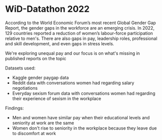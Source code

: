 # WiD-Datathon 2022

According to the World Economic Forum’s most recent Global Gender Gap Report, the gender gaps in the workforce are an emerging crisis.
In 2022, 129 countries reported a reduction of women’s labour-force participation relative to men's.
There are also gaps in pay, leadership roles, professional and skill development, and even gaps in stress levels.

We're exploring unequal pay and our focus is on what's missing in published reports on the topic

Datasets used:
- Kaggle gender paygap data
- Reddit data with conversations women had regarding salary negotiations
- Everyday sexism forum data with conversations women had regarding their experience of sexism in the workplace

Findings:
- Men and women have similar pay when their educational levels and seniority at work are the same 
- Women don't rise to seniority in the workplace because they leave due to discomfort at work 
